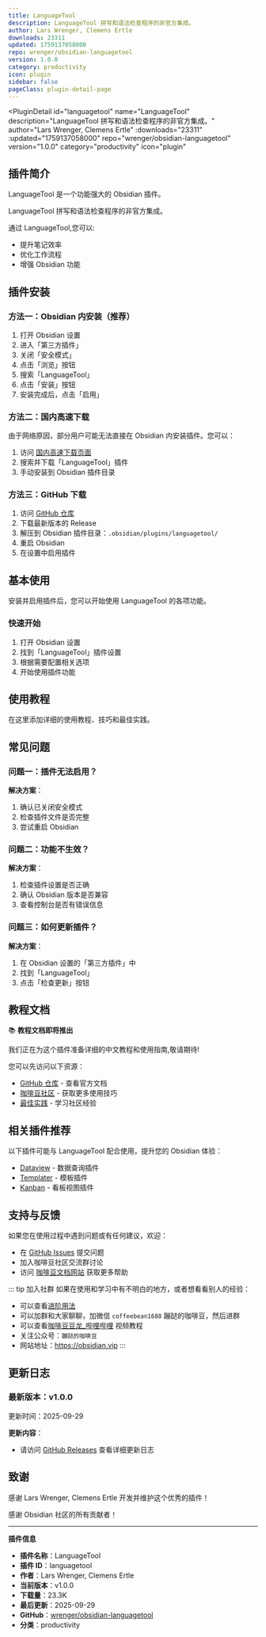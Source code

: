```yaml
---
title: LanguageTool
description: LanguageTool 拼写和语法检查程序的非官方集成。
author: Lars Wrenger, Clemens Ertle
downloads: 23311
updated: 1759137058000
repo: wrenger/obsidian-languagetool
version: 1.0.0
category: productivity
icon: plugin
sidebar: false
pageClass: plugin-detail-page
---
```


<PluginDetail
  id="languagetool"
  name="LanguageTool"
  description="LanguageTool 拼写和语法检查程序的非官方集成。"
  author="Lars Wrenger, Clemens Ertle"
  :downloads="23311"
  :updated="1759137058000"
  repo="wrenger/obsidian-languagetool"
  version="1.0.0"
  category="productivity"
  icon="plugin"
>

<!-- AUTO_GENERATED_START -->
## 插件简介

LanguageTool 是一个功能强大的 Obsidian 插件。

LanguageTool 拼写和语法检查程序的非官方集成。

通过 LanguageTool,您可以:

- 提升笔记效率
- 优化工作流程
- 增强 Obsidian 功能

<!-- AUTO_GENERATED_END -->

<!-- AUTO_GENERATED_START -->
## 插件安装

### 方法一：Obsidian 内安装（推荐）

1. 打开 Obsidian 设置
2. 进入「第三方插件」
3. 关闭「安全模式」
4. 点击「浏览」按钮
5. 搜索「LanguageTool」
6. 点击「安装」按钮
7. 安装完成后，点击「启用」

### 方法二：国内高速下载

由于网络原因，部分用户可能无法直接在 Obsidian 内安装插件。您可以：

1. 访问 [国内高速下载页面](/zh/documentation/obsidian-plugins-download.html)
2. 搜索并下载「LanguageTool」插件
3. 手动安装到 Obsidian 插件目录

### 方法三：GitHub 下载

1. 访问 [GitHub 仓库](https://github.com/wrenger/obsidian-languagetool)
2. 下载最新版本的 Release
3. 解压到 Obsidian 插件目录：`.obsidian/plugins/languagetool/`
4. 重启 Obsidian
5. 在设置中启用插件

## 基本使用

安装并启用插件后，您可以开始使用 LanguageTool 的各项功能。

### 快速开始

1. 打开 Obsidian 设置
2. 找到「LanguageTool」插件设置
3. 根据需要配置相关选项
4. 开始使用插件功能

<!-- AUTO_GENERATED_END -->

<!-- CUSTOM_CONTENT_START:tutorial -->
## 使用教程

在这里添加详细的使用教程、技巧和最佳实践。

<!-- CUSTOM_CONTENT_END:tutorial -->

<!-- SHARED_CONTENT_START -->
## 常见问题

### 问题一：插件无法启用？

**解决方案**：
1. 确认已关闭安全模式
2. 检查插件文件是否完整
3. 尝试重启 Obsidian

### 问题二：功能不生效？

**解决方案**：
1. 检查插件设置是否正确
2. 确认 Obsidian 版本是否兼容
3. 查看控制台是否有错误信息

### 问题三：如何更新插件？

**解决方案**：
1. 在 Obsidian 设置的「第三方插件」中
2. 找到「LanguageTool」
3. 点击「检查更新」按钮

## 教程文档

📚 **教程文档即将推出**

我们正在为这个插件准备详细的中文教程和使用指南,敬请期待!

您可以先访问以下资源：
- [GitHub 仓库](https://github.com/wrenger/obsidian-languagetool) - 查看官方文档
- [咖啡豆社区](/zh/bases/) - 获取更多使用技巧
- [最佳实践](/zh/best-practices/) - 学习社区经验

## 相关插件推荐

以下插件可能与 LanguageTool 配合使用，提升您的 Obsidian 体验：

- [Dataview](/zh/plugins/dataview.html) - 数据查询插件
- [Templater](/zh/plugins/templater-obsidian.html) - 模板插件
- [Kanban](/zh/plugins/obsidian-kanban.html) - 看板视图插件

## 支持与反馈

如果您在使用过程中遇到问题或有任何建议，欢迎：

- 在 [GitHub Issues](https://github.com/wrenger/obsidian-languagetool/issues) 提交问题
- 加入咖啡豆社区交流群讨论
- 访问 [咖啡豆文档网站](https://obsidian.vip) 获取更多帮助

::: tip 加入社群
如果在使用和学习中有不明白的地方，或者想看看别人的经验：
- 可以查看[进阶用法](/zh/advanced)
- 可以加群和大家聊聊，加微信 `coffeebean1688` 蹦跶的咖啡豆，然后进群
- 可以查看[咖啡豆豆龙_哔哩哔哩](https://space.bilibili.com/618777356) 视频教程
- 关注公众号：`蹦跶的咖啡豆`
- 网站地址：https://obsidian.vip
:::
<!-- SHARED_CONTENT_END -->

<!-- AUTO_GENERATED_START -->
## 更新日志

### 最新版本：v1.0.0

更新时间：2025-09-29

**更新内容**：
- 请访问 [GitHub Releases](https://github.com/wrenger/obsidian-languagetool/releases) 查看详细更新日志

## 致谢

感谢 Lars Wrenger, Clemens Ertle 开发并维护这个优秀的插件！

感谢 Obsidian 社区的所有贡献者！

---

**插件信息**
- **插件名称**：LanguageTool
- **插件 ID**：languagetool
- **作者**：Lars Wrenger, Clemens Ertle
- **当前版本**：v1.0.0
- **下载量**：23.3K
- **最后更新**：2025-09-29
- **GitHub**：[wrenger/obsidian-languagetool](https://github.com/wrenger/obsidian-languagetool)
- **分类**：productivity
<!-- AUTO_GENERATED_END -->

</PluginDetail>

